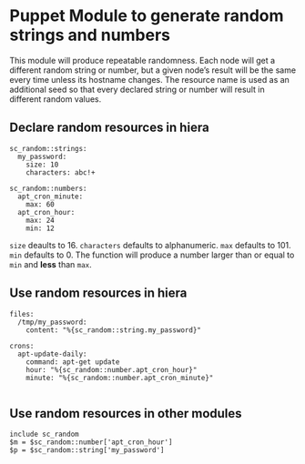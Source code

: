# Puppet Module to generate random strings and numbers

This module will produce repeatable randomness. Each node will get a different random string or number, but a given node’s result will be the same every time unless its hostname changes. The resource name is used as an additional seed so that every declared string or number will result in different random values.

## Declare random resources in hiera

```
sc_random::strings:
  my_password:
    size: 10
    characters: abc!+

sc_random::numbers:
  apt_cron_minute:
    max: 60
  apt_cron_hour:
    max: 24
    min: 12
```

`size` deaults to 16. `characters` defaults to alphanumeric. `max` defaults to 101. `min` defaults to 0. The function will produce a number larger than or equal to `min` and **less** than `max`.

## Use random resources in hiera

``` 
files:
  /tmp/my_password:
    content: "%{sc_random::string.my_password}"

crons:
  apt-update-daily:
    command: apt-get update
    hour: "%{sc_random::number.apt_cron_hour}"
    minute: "%{sc_random::number.apt_cron_minute}"


```

## Use random resources in other modules
```
include sc_random
$m = $sc_random::number['apt_cron_hour']
$p = $sc_random::string['my_password']
```